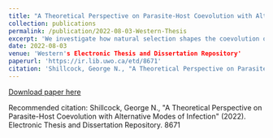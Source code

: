 ```yaml
---
title: "A Theoretical Perspective on Parasite-Host Coevolution with Alternative Modes of Infection"
collection: publications
permalink: /publication/2022-08-03-Western-Thesis
excerpt: 'We investigate how natural selection shapes the coevolution of parasitism. We discuss the antagonism fuelled by parasites’ necessity to transmit to novel hosts, and host’s desire to minimise virulence. In support, we build a mathematical model which considers the epidemiology and life-history trade-offs faced by an obligate microparasite and its host. Our model allows parasites to be transmitted to new hosts via direct contact (horizontally) or from parent to offspring during birth (vertically). We test the hypothesis that vertical transmission causes virulence to diminish in the long run, and contrary to widely accepted views, find that vertical transmission need not result in benign coevolutionary outcomes in general. However, vertical transmission does promotes benign parasitism whenever: it is cheap for the host to retaliate; horizontal transmission saturates quickly; or the intrinsic growth rate of the host population is low.'
date: 2022-08-03
venue: 'Western's Electronic Thesis and Dissertation Repository'
paperurl: 'https://ir.lib.uwo.ca/etd/8671'
citation: 'Shillcock, George N., "A Theoretical Perspective on Parasite-Host Coevolution with Alternative Modes of Infection" (2022). Electronic Thesis and Dissertation Repository. 8671'
---
```


[Download paper here](https://github.com/G-Shillcock/G-Shillcock.github.io/blob/eba3ebf99d9df319c039f664c26ff6c5e1b93ade/files/Thesis.pdf)

Recommended citation: Shillcock, George N., "A Theoretical Perspective on Parasite-Host Coevolution with Alternative Modes of Infection" (2022). Electronic Thesis and Dissertation Repository. 8671
